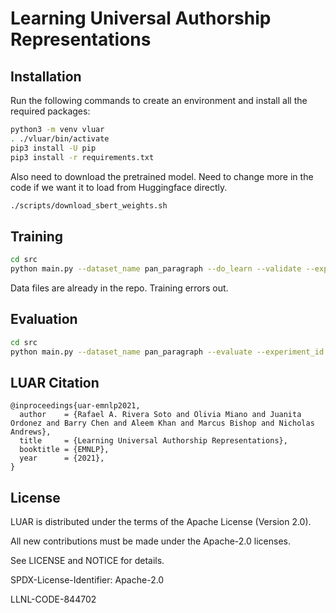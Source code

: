 # Learning Universal Authorship Representations

## Installation
Run the following commands to create an environment and install all the required packages:
```bash
python3 -m venv vluar
. ./vluar/bin/activate
pip3 install -U pip
pip3 install -r requirements.txt
```
Also need to download the pretrained model. Need to change more in the code if we want it to load from Huggingface directly.
```bash
./scripts/download_sbert_weights.sh
```

## Training
```bash
cd src
python main.py --dataset_name pan_paragraph --do_learn --validate --experiment_id fanfic_model --num_epoch 2 --period 1
```
Data files are already in the repo. Training errors out.

## Evaluation
```bash
cd src
python main.py --dataset_name pan_paragraph --evaluate --experiment_id fanfic_model --load_checkpoint
```

## LUAR Citation

```
@inproceedings{uar-emnlp2021,
  author    = {Rafael A. Rivera Soto and Olivia Miano and Juanita Ordonez and Barry Chen and Aleem Khan and Marcus Bishop and Nicholas Andrews},
  title     = {Learning Universal Authorship Representations},
  booktitle = {EMNLP},
  year      = {2021},
}
```

## License

LUAR is distributed under the terms of the Apache License (Version 2.0).

All new contributions must be made under the Apache-2.0 licenses.

See LICENSE and NOTICE for details.

SPDX-License-Identifier: Apache-2.0

LLNL-CODE-844702
